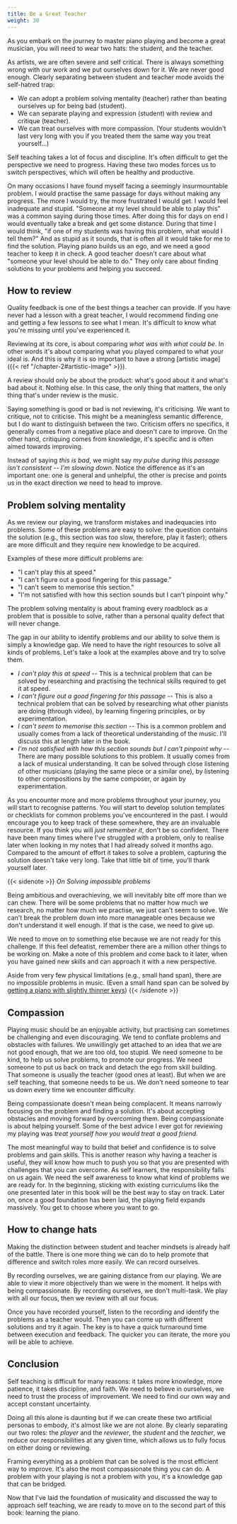 ```yaml
---
title: Be a Great Teacher
weight: 30
---
```


As you embark on the journey to master piano playing and become a great musician, you will need to wear two hats: the student, and the teacher.

As artists, we are often severe and self critical. There is always something wrong with our work and we put ourselves down for it. We are never good enough.
Clearly separating between student and teacher mode avoids the self-hatred trap:

- We can adopt a problem solving mentality (teacher) rather than beating ourselves up for being bad (student).
- We can separate playing and expression (student) with review and critique (teacher).
- We can treat ourselves with more compassion. (Your students wouldn't last very long with you if you treated them the same way you treat yourself...)

Self teaching takes a lot of focus and discipline. It's often difficult to get the perspective we need to progress. Having these two modes forces us to switch perspectives, which will often be healthy and productive.

On many occasions I have found myself facing a seemingly insurmountable problem. I would practise the same passage for days without making any progress. The more I would try, the more frustrated I would get. I would feel inadequate and stupid. "Someone at my level should be able to play this" was a common saying during those times.
After doing this for days on end I would eventually take a break and get some distance. During that time I would think, "if one of my students was having this problem, what would I tell them?"
And as stupid as it sounds, that is often all it would take for me to find the solution.
Playing piano builds us an ego, and we need a good teacher to keep it in check. A good teacher doesn't care about what "someone your level should be able to do." They only care about finding solutions to your problems and helping you succeed.

## How to review

Quality feedback is one of the best things a teacher can provide. If you have never had a lesson with a great teacher, I would recommend finding one and getting a few lessons to see what I mean. It's difficult to know what you're missing until you've experienced it.

Reviewing at its core, is about comparing *what was* with *what could be*. In other words it's about comparing what you played compared to what your ideal is.
And this is why it is so important to have a strong [artistic image]({{< ref "/chapter-2#artistic-image" >}}).

A review should only be about the product: what's good about it and what's bad about it. Nothing else.
In this case, the only thing that matters, the only thing that's under review is the music.

Saying something is good or bad is not reviewing, it's criticising.
We want to critique, not to criticise. This might be a meaningless semantic difference, but I do want to distinguish between the two.
Criticism offers no specifics, it generally comes from a negative place and doesn't care to improve.
On the other hand, critiquing comes from knowledge, it's specific and is often aimed towards improving.

Instead of saying *this is bad*, we might say *my pulse during this passage isn't consistent -- I'm slowing down*.
Notice the difference as it's an important one: one is general and unhelpful, the other is precise and points us in the exact direction we need to head to improve.

## Problem solving mentality

As we review our playing, we transform mistakes and inadequacies into problems.
Some of these problems are easy to solve: the question contains the solution (e.g., this section was too slow, therefore, play it faster); others are more difficult and they require new knowledge to be acquired.

Examples of these more difficult problems are:

- "I can't play this at speed."
- "I can't figure out a good fingering for this passage."
- "I can't seem to memorise this section."
- "I'm not satisfied with how this section sounds but I can't pinpoint why."

The problem solving mentality is about framing every roadblock as a problem that is possible to solve, rather than a personal quality defect that will never change.

The gap in our ability to identify problems and our ability to solve them is simply a knowledge gap. We need to have the right resources to solve all kinds of problems.
Let's take a look at the examples above and try to solve them.

- *I can't play this at speed* -- This is a technical problem that can be solved by researching and practising the technical skills required to get it at speed.
- *I can't figure out a good fingering for this passage* -- This is also a technical problem that can be solved by researching what other pianists are doing (through video), by learning fingering principles, or by experimentation.
- *I can't seem to memorise this section* -- This is a common problem and usually comes from a lack of theoretical understanding of the music. I'll discuss this at length later in the book.
- *I'm not satisfied with how this section sounds but I can't pinpoint why* -- There are many possible solutions to this problem. It usually comes from a lack of musical understanding. It can be solved through close listening of other musicians (playing the same piece or a similar one), by listening to other compositions by the same composer, or again by experimentation.

As you encounter more and more problems throughout your journey, you will start to recognise patterns.
You will start to develop solution templates or checklists for common problems you've encountered in the past.
I would encourage you to keep track of these somewhere, they are an invaluable resource. If you think you will *just remember it*, don't be so confident.
There have been many times where I've struggled with a problem, only to realise later when looking in my notes that I had already solved it months ago.
Compared to the amount of effort it takes to solve a problem, capturing the solution doesn't take very long. Take that little bit of time, you'll thank yourself later.

{{< sidenote >}}
*On Solving impossible problems*

Being ambitious and overachieving, we will inevitably bite off more than we can chew.
There will be some problems that no matter how much we research, no matter how much we practise, we just can't seem to solve. We can't break the problem down into more manageable ones because we don't understand it well enough.
If that is the case, we need to give up.

We need to move on to something else because we are not ready for this challenge. If this feel defeatist, remember there are a million other things to be working on.
Make a note of this problem and come back to it later, when you have gained new skills and can approach it with a new perspective.

Aside from very few physical limitations (e.g., small hand span), there are no impossible problems in music. (Even a small hand span can be solved by [getting a piano with slightly thinner keys](https://dsstandardfoundation.org/products/))
{{< /sidenote >}}

## Compassion

Playing music should be an enjoyable activity, but practising can sometimes be challenging and even discouraging.
We tend to conflate problems and obstacles with failures. We unwillingly get attached to an idea that we are not good enough, that we are too old, too stupid.
We need someone to be kind, to help us solve problems, to promote our progress.
We need someone to put us back on track and detach the ego from skill building.
That someone is usually the teacher (good ones at least). But when we are self teaching, that someone needs to be us.
We don't need someone to tear us down every time we encounter difficulty.

Being compassionate doesn't mean being complacent. It means narrowly focusing on the problem and finding a solution. It's about accepting obstacles and moving forward by overcoming them.
Being compassionate is about helping yourself.
Some of the best advice I ever got for reviewing my playing was *treat yourself how you would treat a good friend.*

The most meaningful way to build that belief and confidence is to solve problems and gain skills. This is another reason why having a teacher is useful, they will know how much to push you so that you are presented with challenges that you can overcome.
As self learners, the responsibility falls on us again. We need the self awareness to know what kind of problems we are ready for.
In the beginning, sticking with existing curriculums like the one presented later in this book will be the best way to stay on track.
Later on, once a good foundation has been laid, the playing field expands massively. You get to choose where you want to go.

## How to change hats

Making the distinction between student and teacher mindsets is already half of the battle.
There is one more thing we can do to help promote that difference and switch roles more easily.
We can record ourselves.

By recording ourselves, we are gaining distance from our playing. We are able to view it more objectively than we were in the moment. It helps with being compassionate.
By recording ourselves, we don't multi-task. We play with all our focus, then we review with all our focus.

Once you have recorded yourself, listen to the recording and identify the problems as a teacher would. Then you can come up with different solutions and try it again.
The key is to have a quick turnaround time between execution and feedback. The quicker you can iterate, the more you will be able to achieve.

## Conclusion

Self teaching is difficult for many reasons: it takes more knowledge, more patience, it takes discipline, and faith.
We need to believe in ourselves, we need to trust the process of improvement.
We need to find our own way and accept constant uncertainty.

Doing all this alone is daunting but if we can create these two artificial personas to embody, it's almost like we are not alone.
By clearly separating our two roles: the *player* and the *reviewer*, the *student* and the *teacher*, we reduce our responsibilities at any given time, which allows us to fully focus on either doing or reviewing.

Framing everything as a problem that can be solved is the most efficient way to improve. It's also the most compassionate thing you can do.
A problem with your playing is not a problem with you, it's a knowledge gap that can be bridged.

Now that I've laid the foundation of musicality and discussed the way to approach self teaching, we are ready to move on to the second part of this book: learning the piano.
